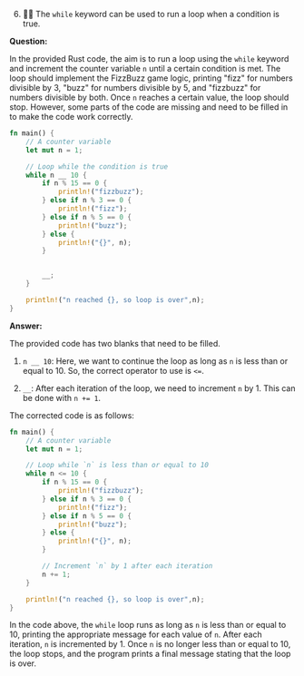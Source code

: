6. 🌟🌟 The `while` keyword can be used to run a loop when a condition is true.


**Question:**

In the provided Rust code, the aim is to run a loop using the `while` keyword and increment the counter variable `n` until a certain condition is met. The loop should implement the FizzBuzz game logic, printing "fizz" for numbers divisible by 3, "buzz" for numbers divisible by 5, and "fizzbuzz" for numbers divisible by both. Once `n` reaches a certain value, the loop should stop. However, some parts of the code are missing and need to be filled in to make the code work correctly.

```rust
fn main() {
    // A counter variable
    let mut n = 1;

    // Loop while the condition is true
    while n __ 10 {
        if n % 15 == 0 {
            println!("fizzbuzz");
        } else if n % 3 == 0 {
            println!("fizz");
        } else if n % 5 == 0 {
            println!("buzz");
        } else {
            println!("{}", n);
        }


        __;
    }

    println!("n reached {}, so loop is over",n);
}
```

**Answer:**

The provided code has two blanks that need to be filled.

1. `n __ 10`: Here, we want to continue the loop as long as `n` is less than or equal to 10. So, the correct operator to use is `<=`.

2. `__`: After each iteration of the loop, we need to increment `n` by 1. This can be done with `n += 1`.

The corrected code is as follows:

```rust
fn main() {
    // A counter variable
    let mut n = 1;

    // Loop while `n` is less than or equal to 10
    while n <= 10 {
        if n % 15 == 0 {
            println!("fizzbuzz");
        } else if n % 3 == 0 {
            println!("fizz");
        } else if n % 5 == 0 {
            println!("buzz");
        } else {
            println!("{}", n);
        }

        // Increment `n` by 1 after each iteration
        n += 1;
    }

    println!("n reached {}, so loop is over",n);
}
```

In the code above, the `while` loop runs as long as `n` is less than or equal to 10, printing the appropriate message for each value of `n`. After each iteration, `n` is incremented by 1. Once `n` is no longer less than or equal to 10, the loop stops, and the program prints a final message stating that the loop is over.